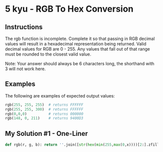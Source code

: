 # 5 kyu - RGB To Hex Conversion
## Instructions
The rgb function is incomplete. Complete it so that passing in RGB decimal values will result in a hexadecimal representation being returned. Valid decimal values for RGB are 0 - 255. Any values that fall out of that range must be rounded to the closest valid value.

Note: Your answer should always be 6 characters long, the shorthand with 3 will not work here.

## Examples
The following are examples of expected output values:
```python
rgb(255, 255, 255)  # returns FFFFFF
rgb(255, 255, 300)  # returns FFFFFF
rgb(0,0,0)          # returns 000000
rgb(148, 0, 211)    # returns 9400D3
```

## My Solution #1 - One-Liner
```python
def rgb(r, g, b): return ''.join([str(hex(min(255,max(0,x))))[2:].zfill(2) for x in [r,g,b]]).upper()
```